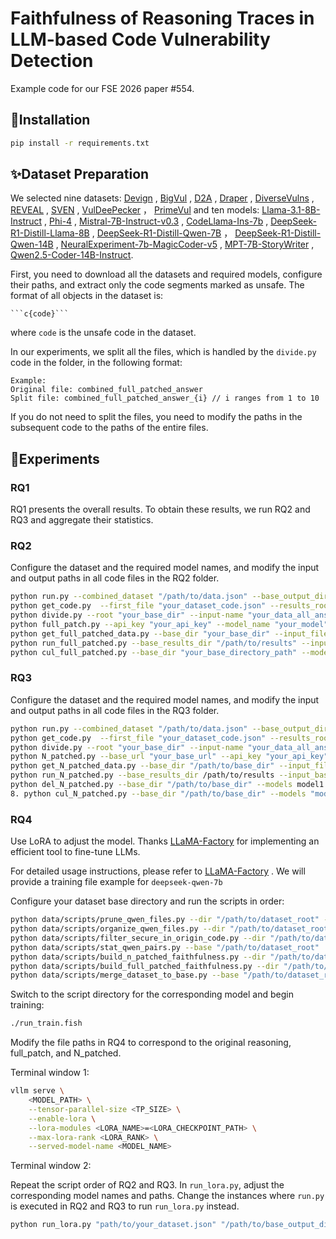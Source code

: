 # Faithfulness of Reasoning Traces in LLM-based Code Vulnerability Detection

Example code for our FSE 2026 paper #554.

## 🔰Installation

```bash
pip install -r requirements.txt
```

## ✨Dataset Preparation

We selected nine datasets:  [Devign](https://huggingface.co/datasets/DetectVul/devign) , [BigVul](https://huggingface.co/datasets/bstee615/bigvul) , [D2A](https://huggingface.co/datasets/claudios/D2A) , [Draper](https://huggingface.co/datasets/claudios/Draper) , [DiverseVulns](https://huggingface.co/datasets/NathanNeves/diversevulns) , [REVEAL](https://huggingface.co/datasets/ivne20/reveal) , [SVEN](https://huggingface.co/datasets/bstee615/sven) , [VulDeePecker](https://huggingface.co/datasets/claudios/VulDeePecker) ， [PrimeVul](https://huggingface.co/datasets/colin/PrimeVul) and ten models: [Llama-3.1-8B-Instruct](https://huggingface.co/meta-llama/Llama-3.1-8B-Instruct) , [Phi-4](https://huggingface.co/microsoft/phi-4) , [Mistral-7B-Instruct-v0.3](https://huggingface.co/mistralai/Mistral-7B-Instruct-v0.3) , [CodeLlama-Ins-7b](https://huggingface.co/AndreyRzhaksinskiy/CDS-CodeLlama-Ins-7b-E2E-20241022_baseline) , [DeepSeek-R1-Distill-Llama-8B](https://huggingface.co/deepseek-ai/DeepSeek-R1-Distill-Llama-8B) , [DeepSeek-R1-Distill-Qwen-7B](https://huggingface.co/deepseek-ai/DeepSeek-R1-Distill-Qwen-7B) ， [DeepSeek-R1-Distill-Qwen-14B](https://huggingface.co/deepseek-ai/DeepSeek-R1-Distill-Qwen-14B) , [NeuralExperiment-7b-MagicCoder-v5](https://huggingface.co/Kukedlc/NeuralExperiment-7b-MagicCoder-v5) , [MPT-7B-StoryWriter](https://huggingface.co/mosaicml/mpt-7b-storywriter) , [Qwen2.5-Coder-14B-Instruct](https://huggingface.co/Qwen/Qwen2.5-Coder-14B-Instruct).

First, you need to download all the datasets and required models, configure their paths, and extract only the code segments marked as unsafe. The format of all objects in the dataset is:

```
```c{code}```
```

where `code` is the unsafe code in the dataset.

In our experiments, we split all the files, which is handled by the `divide.py` code in the folder, in the following format:

```
Example:
Original file: combined_full_patched_answer
Split file: combined_full_patched_answer_{i} // i ranges from 1 to 10
```

If you do not need to split the files, you need to modify the paths in the subsequent code to the paths of the entire files.

## 📝Experiments

### RQ1
RQ1 presents the overall results. To obtain these results, we run RQ2 and RQ3 and aggregate their statistics.


### RQ2

Configure the dataset and the required model names, and modify the input and output paths in all code files in the RQ2 folder.

```bash
python run.py --combined_dataset "/path/to/data.json" --base_output_dir "/path/to/output"
python get_code.py  --first_file "your_dataset_code.json" --results_root "your_out_put_dir" --combined_name "your_combined_name.json" --output_name "output.json"
python divide.py --root "your_base_dir" --input-name "your_data_all_answer.json" --prefix "your_data_all_answer_" --chunk-size 1000
python full_patch.py --api_key "your_api_key" --model_name "your_model" --base_url "https://your.api.url/" --input_file "your_input_file.json" --output_file "your_output_file.json"
python get_full_patched_data.py --base_dir "your_base_dir" --input_filename "your_input_filename.json" --output_filename "your_out_put_filename.json"
python run_full_patched.py --base_results_dir "/path/to/results" --input_basename "your_full_patched.json" --output_basename "your_output_basename.json" 
python cul_full_patched.py --base_dir "your_base_directory_path" --models model1 model2... --file_prefix "your_full_patched_answer"
```

### RQ3

Configure the dataset and the required model names, and modify the input and output paths in all code files in the RQ3 folder.

```bash
python run.py --combined_dataset "/path/to/data.json" --base_output_dir "/path/to/output"
python get_code.py  --first_file "your_dataset_code.json" --results_root "your_out_put_dir" --combined_name "your_combined_name.json" --output_name "output.json"
python divide.py --root "your_base_dir" --input-name "your_data_all_answer.json" --prefix "your_data_all_answer_" --chunk-size 1000
python N_patched.py --base_url "your_base_url" --api_key "your_api_key" --model "your_model" --input_file "your_first_file_name.json" --output_file "your_output_filename.json"
python get_N_patched_data.py --base_dir "/path/to/base_dir" --input_filename "your_N_patched_file_name.json" --output_filename "your_output_file_name.json"
python run_N_patched.py --base_results_dir /path/to/results --input_basename your_full_patched_file_name.json --output_basename your_output_filename.json
python del_N_patched.py --base_dir "/path/to/base_dir" --models model1 model2 --code_name "your_N_patched_code_{i}.json" --answer_name "your_N_patched_answer_{i}.json"
8. python cul_N_patched.py --base_dir "/path/to/base_dir" --models "model1" "model2".... --answer_name_template "your_N_patch_answer.json"
```

### RQ4

Use LoRA to adjust the model. Thanks [LLaMA-Factory](https://github.com/hiyouga/LLaMA-Factory) for implementing an efficient tool to fine-tune LLMs.

For detailed usage instructions, please refer to  [LLaMA-Factory](https://github.com/hiyouga/LLaMA-Factory) . We will provide a training file example for `deepseek-qwen-7b`

Configure your dataset base directory and run the scripts in order:

```bash
python data/scripts/prune_qwen_files.py --dir "/path/to/dataset_root" --apply
python data/scripts/organize_qwen_files.py --dir "/path/to/dataset_root" --apply
python data/scripts/filter_secure_in_origin_code.py --dir "/path/to/dataset_root/full_patched" --apply
python data/scripts/stat_qwen_pairs.py --base "/path/to/dataset_root"
python data/scripts/build_n_patched_faithfulness.py --dir "/path/to/dataset_root/N_patched" --out "/path/to/dataset_root/result/N_patched.json" --pretty
python data/scripts/build_full_patched_faithfulness.py --dir "/path/to/dataset_root/full_patched" --out "/path/to/dataset_root/result/full_patched.json" --pretty
python data/scripts/merge_dataset_to_base.py --base "/path/to/dataset_root/result" --out "/path/to/dataset_root/data_base.json" --pretty
```

Switch to the script directory for the corresponding model and begin training:

```bash
./run_train.fish
```

Modify the file paths in RQ4 to correspond to the original reasoning, full_patch, and N_patched.

Terminal window 1:

```bash
vllm serve \
    <MODEL_PATH> \
    --tensor-parallel-size <TP_SIZE> \
    --enable-lora \
    --lora-modules <LORA_NAME>=<LORA_CHECKPOINT_PATH> \
    --max-lora-rank <LORA_RANK> \
    --served-model-name <MODEL_NAME>
```

Terminal window 2:

Repeat the script order of RQ2 and RQ3. In `run_lora.py`, adjust the corresponding model names and paths. Change the instances where `run.py` is executed in RQ2 and RQ3 to run `run_lora.py` instead.

```bash
python run_lora.py "path/to/your_dataset.json" "/path/to/base_output_dir" "output_filename.json"
```
